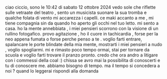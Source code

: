 ciao ciccio, sono le 10:42 di sabato 12 ottobre 2024
vedo sole che riflette sulle vetraate del teatro , 
sento un musicista suonare la sua tromba e qualche folata di vento mi accarezza i capelli.
ce maki accanto a me , mi tiene compagnia sin da quando ho aperto gli occhi nel tuo letto. mi sento a casa.
ho la mente annebbiata , i miei pensieri scorrono con la visione di un rullino fotogafico.
provo agitazione , ho il cuore in tachicardia , forse per la neo appena fumata o forse perche penso a te . 
voglio farti entrare, spalancare le porte blindate della mia mente, mostrarti i miei pensieri a nudo , voglio spogliarmi.
mi e rimasto poco tempo ormai, stai per tornare da scuola e voglio farti trovare il pranzo pronto. 
credo che ora andro a litigare con i commessi della coal :)
chissa se avro mai la possibilita di conoscerti e tu di conoscere me.
abbiamo bisogno di tempo.
ma il tempo si concedera a noi ? quand lo leggerai rispondi alla domanda